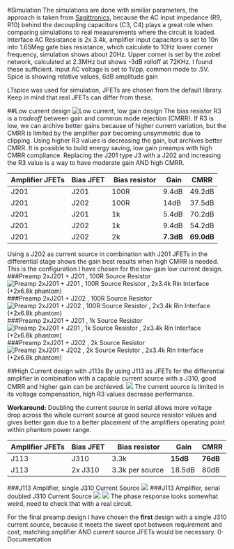 #Simulation
The simulations are done with similiar parameters, the approach is taken from [Sagittronics](https://sagittronics.wordpress.com/2019/07/04/simple-phantom-power-preamp-alex-rice-piezo-amplifier/), because the AC input impedance (R9, R10) behind the decoupling capacitors (C3, C4) plays a great role when comparing simulations to real measurements where the circuit is loaded. Interface AC Resistance is 2x 3.4k, amplifier input capacitors is set to 10n into 1.65Meg gate bias resistance, which calculate to 10Hz lower corner frequency, simulation shows about 20Hz. Upper corner is set by the zobel network, calculated at 2.3MHz but shows -3dB rolloff at 72KHz. I found these sufficient. Input AC voltage is set to  1Vpp, common mode to .5V.  Spice is showing relative values, 6dB amplitude gain 

LTspice was used for simulation, JFETs are chosen from the default library. Keep in mind that real JFETs can differ from these. 


##Low current design
![Low current, low gain design](../0-Documentation/J201_J202_preamp.jpg)
The bias resistor R3 is a <i>tradeoff</i> between gain and common mode rejection (CMRR). If R3 is low, we can archive better gains because of higher current variation, but the CMRR is limited by the amplifier pair becoming unsymmetric due to clipping. Using higher R3 values is decreasing the gain, but archives better CMRR. It is possible to build energy saving, low gain preamps with high CMRR compliance. Replacing the J201 type J3 with a J202 and increasing the R3 value is a way to have moderate gain AND high CMRR. 

|Amplifier JFETs| Bias JFET| Bias resistor| Gain | CMRR |
|---|---|---|---|---|
|J201|J201|100R|9.4dB|49.2dB|
|J201|J202|100R|14dB|37.5dB|
|J201|J201|1k|5.4dB|70.2dB|
|J201|J202|1k|9.4dB|54.2dB|
|J201|J202|2k|<b>7.3dB</b>|<b>69.0dB</b>|

Using a J202 as current source in combination with J201 JFETs in the differential stage shows the gain best results when high CMRR is needed. This is the configuration I have chosen for the low-gain low current design.
###Preamp 2xJ201 + J201 , 100R Source Resistor
![Preamp 2xJ201 + J201 , 100R Source Resistor , 2x3.4k Rin Interface (+2x6.8k phantom)](SIM_J201J201_100R.png)
###Preamp 2xJ201 + J202 , 100R Source Resistor 
![Preamp 2xJ201 + J202 , 100R Source Resistor , 2x3.4k Rin Interface (+2x6.8k phantom) ](SIM_J201J202_100R.png)
###Preamp 2xJ201 + J201 , 1k Source Resistor 
![Preamp 2xJ201 + J201 , 1k Source Resistor , 2x3.4k Rin Interface (+2x6.8k phantom) ](SIM_J201J201_1k.png)
###Preamp 2xJ201 + J202 , 2k Source Resistor 
![Preamp 2xJ201 + J202 , 2k Source Resistor , 2x3.4k Rin Interface (+2x6.8k phantom)  ](SIM_J201J202_2k.png)

##High Current design with J113s 
By using J113 as JFETs for the differential amplifier in combination with a capable current source with a J310, good CMRR and higher gain can be archieved. 
![](../0-Documentation/J113_J310_preamp.png)
The current source is limited in its voltage compensation, high R3 values decrease performance. 

<b>Workaround:</b> Doubling the current source in serial allows more voltage drop across the whole current source at good source resistor values and gives better gain due to a better placement of the amplifiers  operating point within phantom power range.
  
|Amplifier JFETs| Bias JFET| Bias resistor| Gain | CMRR|
|---|---|---|---|---|
|J113|J310|3.3k|<b>15dB</b>|<b>76dB</b>|
|J113|2x J310|3.3k per source|18.5dB|80dB|

###J113 Amplifier, single J310 Current Source
![](SIM_J113_J310_3k3_SingleSource.png)
###J113 Amplifier, serial doubled J310 Current Source
![](../0-Documentation/J113_J310_preamp_double.png)
![](SIM_J113_J310_3k3_DoubleSource.png)
The phase response looks somewhat weird, need to check that with a real circuit. 

For the final preamp design I have chosen the <b>first</b> design with a single J310 current source, because it meets the sweet spot between requirement and cost, matching amplifier AND current source JFETs would be necessary. 
0-Documentation